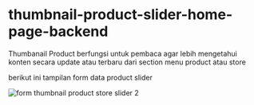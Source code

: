 # thumbnail-product-slider-home-page-backend
Thumbanail Product berfungsi untuk pembaca agar lebih mengetahui konten secara update atau terbaru dari section menu product atau store

berikut ini tampilan form data product slider

![form thumbnail product store slider 2](https://user-images.githubusercontent.com/35595156/151109639-6bd94f68-986a-4e4c-9123-430e4875e6d8.PNG)

